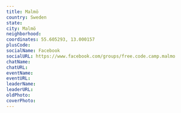 ```yaml
---
title: Malmö
country: Sweden
state: 
city: Malmö
neighborhood: 
coordinates: 55.605293, 13.000157
plusCode:
socialName: Facebook
socialURL: https://www.facebook.com/groups/free.code.camp.malmo
chatName:
chatURL:
eventName:
eventURL:
leaderName:
leaderURL:
oldPhoto: 
coverPhoto:
---
```

